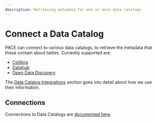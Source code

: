 ```yaml
---
description: Retrieving metadata for one or more data catalogs
---
```


# Connect a Data Catalog

PACE can connect to various data catalogs, to retrieve the metadata that these contain about tables. Currently supported are:

* [Collibra](https://www.collibra.com/us/en/resources/enterprise-data-catalogs)
* [Datahub](https://datahubproject.io/)
* [Open Data Discovery](https://opendatadiscovery.org/)

The [Data Catalog Integrations](../reference/data-catalog-integrations/) section goes into detail about how we use their information.

## Connections
Connections to Data Catalogs are [documented here](../reference/data-catalog-integrations/README.md#config).
